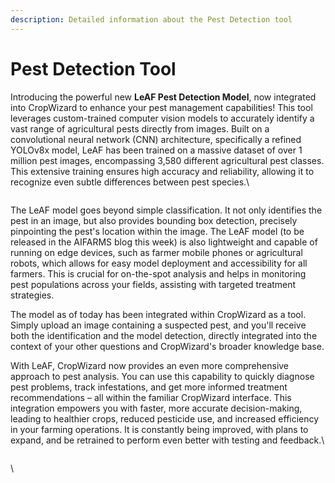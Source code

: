 ```yaml
---
description: Detailed information about the Pest Detection tool
---
```


# Pest Detection Tool

Introducing the powerful new **LeAF Pest Detection Model**, now integrated into CropWizard to enhance your pest management capabilities! This tool leverages custom-trained computer vision models to accurately identify a vast range of agricultural pests directly from images. Built on a convolutional neural network (CNN) architecture, specifically a refined YOLOv8x model, LeAF has been trained on a massive dataset of over 1 million pest images, encompassing 3,580 different agricultural pest classes. This extensive training ensures high accuracy and reliability, allowing it to recognize even subtle differences between pest species.\


<figure><img src="https://lh7-rt.googleusercontent.com/docsz/AD_4nXclKXzCBOvRQBSbUghfVl6765koeh82eaD0U6izrPdhYhQAZWdJ9eOU-frDYyACKJbydVprQy95LAd2vvKiaZ1vCQpO5IJ65noeY5HexoyTxQL4CPPMtOSPipkyVIMx9W3vDwnt?key=QHnn7PILO5P3XH-4ReMzTztZ" alt=""><figcaption></figcaption></figure>

The LeAF model goes beyond simple classification. It not only identifies the pest in an image, but also provides bounding box detection, precisely pinpointing the pest's location within the image. The LeAF model (to be released in the AIFARMS blog this week) is also lightweight and capable of running on edge devices, such as farmer mobile phones or agricultural robots, which allows for easy model deployment and accessibility for all farmers. This is crucial for on-the-spot analysis and helps in monitoring pest populations across your fields, assisting with targeted treatment strategies.

The model as of today has been integrated within CropWizard as a tool. Simply upload an image containing a suspected pest, and you'll receive both the identification and the model detection, directly integrated into the context of your other questions and CropWizard's broader knowledge base.

With LeAF, CropWizard now provides an even more comprehensive approach to pest analysis. You can use this capability to quickly diagnose pest problems, track infestations, and get more informed treatment recommendations – all within the familiar CropWizard interface. This integration empowers you with faster, more accurate decision-making, leading to healthier crops, reduced pesticide use, and increased efficiency in your farming operations. It is constantly being improved, with plans to expand, and be retrained to perform even better with testing and feedback.\


<figure><img src="https://lh7-rt.googleusercontent.com/docsz/AD_4nXeGexIZKEBBJedSJm02jlyIpBRVkbAl4hm2bIlEFsW91uy-JuGLZudo6EEct6Iwy-ZCiR45OEQzVHFryGwTfqkMoFmksH7R6-M3IemgMG177lAFU4dfhVwRGbrS4q8NmH1UPSxOVQ?key=QHnn7PILO5P3XH-4ReMzTztZ" alt=""><figcaption></figcaption></figure>

\
